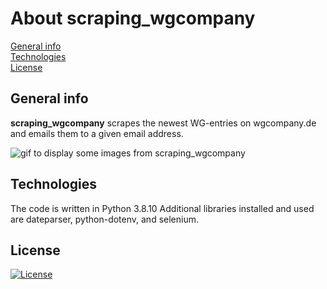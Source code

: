 # About scraping_wgcompany
[General info](#general-info)  
[Technologies](#technologies)  
[License](#license)  


## General info
**scraping_wgcompany** scrapes the newest WG-entries on wgcompany.de and emails them to a given email address.

<img src="grail_upload.gif" alt="gif to display some images from scraping_wgcompany">


## Technologies
The code is written in Python 3.8.10
Additional libraries installed and used are dateparser, python-dotenv, and selenium.

## License
[![License](http://img.shields.io/:license-mit-blue.svg?style=flat-square)](http://badges.mit-license.org)

<!-- TODO: hier die Versionsnummern der libraries hinschreiben



## Create .exe-file for Windows OS

`cd` into dir `GRAIL_upload`. Use PyInstaller to create one single file:

```
pyinstaller -F -w --icon=icon31.ico --name 'GRAIL_upload' gui.py
```

With target:

```
TARGET=charite pyinstaller -F -w --icon=../icon31.ico --name 'GRAIL_upload' gui.py
```

Use PyInstaller to create several files:

```
pyinstaller -w --icon=../icon31.ico --name 'GRAIL_upload' gui.py
```

If you are on a Windows computer you get a file called `GRAIL_upload.exe`.


